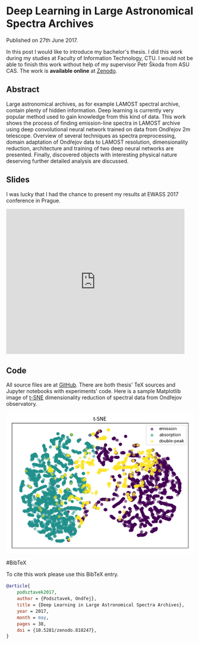 # Deep Learning in Large Astronomical Spectra Archives

Published on 27th June 2017.

In this post I would like to introduce my bachelor's thesis.
I did this work during my studies at Faculty of Information Technology, CTU.
I would not be able to finish this work without help of my supervisor
Petr Škoda from ASU CAS.
The work is **available online** at
[Zenodo](https://doi.org/10.5281/zenodo.818247).

## Abstract

Large astronomical archives, as for example LAMOST spectral archive,
contain plenty of hidden information.
Deep learning is currently very popular method used
to gain knowledge from this kind of data.
This work shows the process of finding emission-line spectra in
LAMOST archive using deep convolutional neural network trained
on data from Ondřejov 2m telescope.
Overview of several techniques as spectra preprocessing,
domain adaptation of Ondřejov data to LAMOST resolution,
dimensionality reduction, architecture
and training of two deep neural networks are presented.
Finally, discovered objects with interesting physical nature deserving
further detailed analysis are discussed.

## Slides

I was lucky that I had the chance to present my results at EWASS 2017 conference
in Prague.

<iframe src="https://docs.google.com/presentation/d/1KtuCpfUhdPsUy9Cm45t26zV8IkXh5pOx8R49gjD_6gE/embed?start=false&loop=false&delayms=3000" frameborder="0" width="480" height="389" allowfullscreen="true" mozallowfullscreen="true" webkitallowfullscreen="true"></iframe>

## Code

All source files are at [GitHub](https://github.com/podondra/bt-spectraldl).
There are both thesis' TeX sources and Jupyter notebooks with experiments'
code. Here is a sample Matplotlib image of
[t-SNE](https://lvdmaaten.github.io/tsne/) dimensionality reduction
of spectral data from Ondřejov observatory.

![t-SNE of Ondřejov dataset.](images/tsne-ondrejov.png)

#BibTeX

To cite this work please use this BibTeX entry.

```bibtex
@article{
	podsztavek2017,
	author = {Podsztavek, Ondřej},
	title = {Deep Learning in Large Astronomical Spectra Archives},
	year = 2017,
	month = may,
	pages = 38,
	doi = {10.5281/zenodo.818247},
}
```

